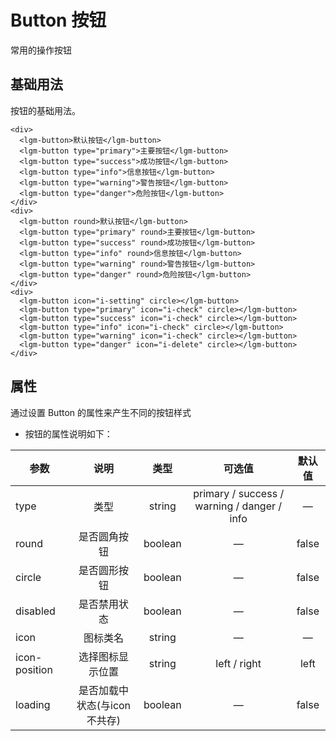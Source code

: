 # Button  按钮
常用的操作按钮
## 基础用法
按钮的基础用法。
<ClientOnly>
 <button-demo-1></button-demo-1>
</ClientOnly>

```vue
<div>
  <lgm-button>默认按钮</lgm-button>
  <lgm-button type="primary">主要按钮</lgm-button>
  <lgm-button type="success">成功按钮</lgm-button>
  <lgm-button type="info">信息按钮</lgm-button>
  <lgm-button type="warning">警告按钮</lgm-button>
  <lgm-button type="danger">危险按钮</lgm-button>
</div>
<div>
  <lgm-button round>默认按钮</lgm-button>
  <lgm-button type="primary" round>主要按钮</lgm-button>
  <lgm-button type="success" round>成功按钮</lgm-button>
  <lgm-button type="info" round>信息按钮</lgm-button>
  <lgm-button type="warning" round>警告按钮</lgm-button>
  <lgm-button type="danger" round>危险按钮</lgm-button>
</div>
<div>
  <lgm-button icon="i-setting" circle></lgm-button>
  <lgm-button type="primary" icon="i-check" circle></lgm-button>
  <lgm-button type="success" icon="i-check" circle></lgm-button>
  <lgm-button type="info" icon="i-check" circle></lgm-button>
  <lgm-button type="warning" icon="i-check" circle></lgm-button>
  <lgm-button type="danger" icon="i-delete" circle></lgm-button>
</div>
```


## 属性
通过设置 Button 的属性来产生不同的按钮样式

  - 按钮的属性说明如下：

  | 参数 | 说明 | 类型 | 可选值 | 默认值 |
  | ---- |:----:|:----:|:----:|:----:|
  | type | 类型 | string | primary / success / warning / danger / info  | — |
  | round | 是否圆角按钮 | boolean | — | false |
  | circle | 是否圆形按钮 | boolean | — | false |
  | disabled | 是否禁用状态 | boolean | — | false |
  | icon | 图标类名 | string |  —   | —  |
  | icon-position | 选择图标显示位置 | string | left / right | left |
  | loading | 是否加载中状态(与icon不共存) | boolean |  —   | false |